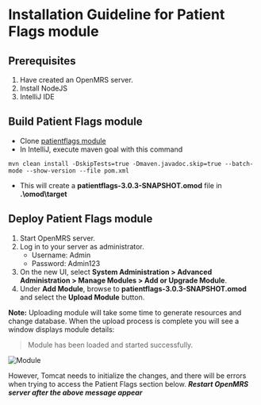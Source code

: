 # Installation Guideline for Patient Flags module

## Prerequisites

1. Have created an OpenMRS server.
2. Install NodeJS
3. IntelliJ IDE

## Build Patient Flags module

- Clone [patientflags module](https://github.com/tranngan552/openmrs-module-patientflags.git)
- In IntelliJ, execute maven goal with this command

```shell
mvn clean install -DskipTests=true -Dmaven.javadoc.skip=true --batch-mode --show-version --file pom.xml
```

- This will create a **patientflags-3.0.3-SNAPSHOT.omod** file in **.\omod\target**

## Deploy Patient Flags module

1. Start OpenMRS server.
2. Log in to your server as administrator.
   - Username: Admin
   - Password: Admin123
3. On the new UI, select **System Administration > Advanced Administration > Manage Modules > Add or Upgrade Module**.
4. Under **Add Module**, browse to **patientflags-3.0.3-SNAPSHOT.omod** and select the **Upload Module** button.


**Note:** Uploading module will take some time to generate resources and change database. When the upload process is complete you will see a window displays module details:

> Module has been loaded and started successfully.

![Module](../../OneDrive/Pictures/Module.png)

However, Tomcat needs to initialize the changes, and there will be errors when trying to access the Patient Flags section below.
***Restart OpenMRS server after the above message appear***
